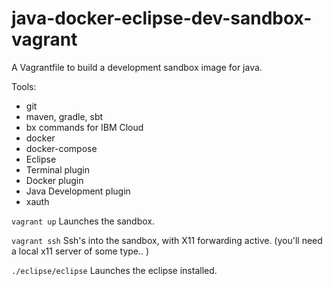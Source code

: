 # java-docker-eclipse-dev-sandbox-vagrant
A Vagrantfile to build a development sandbox image for java.

Tools:
- git
- maven, gradle, sbt
- bx commands for IBM Cloud
- docker
- docker-compose
- Eclipse
 - Terminal plugin
 - Docker plugin
 - Java Development plugin
- xauth

`vagrant up`
Launches the sandbox.

`vagrant ssh`
Ssh's into the sandbox, with X11 forwarding active. 
(you'll need a local x11 server of some type.. )

`./eclipse/eclipse`
Launches the eclipse installed.


